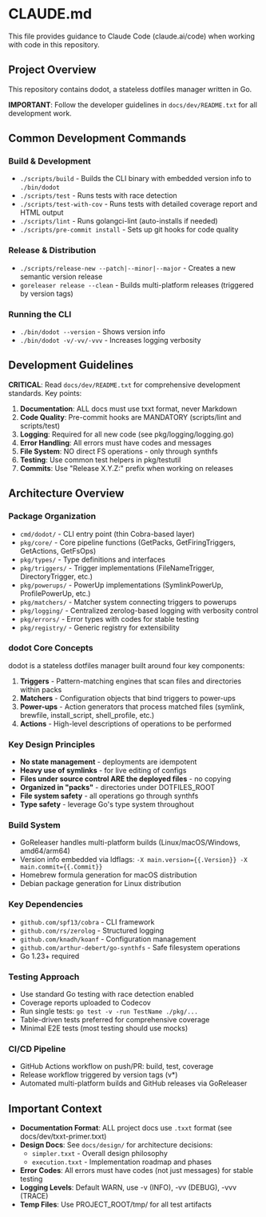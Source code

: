 # CLAUDE.md

This file provides guidance to Claude Code (claude.ai/code) when working with code in this repository.

## Project Overview

This repository contains dodot, a stateless dotfiles manager written in Go.

**IMPORTANT**: Follow the developer guidelines in `docs/dev/README.txt` for all development work.

## Common Development Commands

### Build & Development
- `./scripts/build` - Builds the CLI binary with embedded version info to `./bin/dodot`
- `./scripts/test` - Runs tests with race detection
- `./scripts/test-with-cov` - Runs tests with detailed coverage report and HTML output
- `./scripts/lint` - Runs golangci-lint (auto-installs if needed)
- `./scripts/pre-commit install` - Sets up git hooks for code quality

### Release & Distribution
- `./scripts/release-new --patch|--minor|--major` - Creates a new semantic version release
- `goreleaser release --clean` - Builds multi-platform releases (triggered by version tags)

### Running the CLI
- `./bin/dodot --version` - Shows version info
- `./bin/dodot -v/-vv/-vvv` - Increases logging verbosity

## Development Guidelines

**CRITICAL**: Read `docs/dev/README.txt` for comprehensive development standards. Key points:

1. **Documentation**: ALL docs must use txxt format, never Markdown
2. **Code Quality**: Pre-commit hooks are MANDATORY (scripts/lint and scripts/test)
3. **Logging**: Required for all new code (see pkg/logging/logging.go)
4. **Error Handling**: All errors must have codes and messages
5. **File System**: NO direct FS operations - only through synthfs
6. **Testing**: Use common test helpers in pkg/testutil
7. **Commits**: Use "Release X.Y.Z:" prefix when working on releases

## Architecture Overview

### Package Organization
- `cmd/dodot/` - CLI entry point (thin Cobra-based layer)
- `pkg/core/` - Core pipeline functions (GetPacks, GetFiringTriggers, GetActions, GetFsOps)
- `pkg/types/` - Type definitions and interfaces
- `pkg/triggers/` - Trigger implementations (FileNameTrigger, DirectoryTrigger, etc.)
- `pkg/powerups/` - PowerUp implementations (SymlinkPowerUp, ProfilePowerUp, etc.)
- `pkg/matchers/` - Matcher system connecting triggers to powerups
- `pkg/logging/` - Centralized zerolog-based logging with verbosity control
- `pkg/errors/` - Error types with codes for stable testing
- `pkg/registry/` - Generic registry for extensibility

### dodot Core Concepts
dodot is a stateless dotfiles manager built around four key components:

1. **Triggers** - Pattern-matching engines that scan files and directories within packs
2. **Matchers** - Configuration objects that bind triggers to power-ups
3. **Power-ups** - Action generators that process matched files (symlink, brewfile, install_script, shell_profile, etc.)
4. **Actions** - High-level descriptions of operations to be performed

### Key Design Principles
- **No state management** - deployments are idempotent
- **Heavy use of symlinks** - for live editing of configs
- **Files under source control ARE the deployed files** - no copying
- **Organized in "packs"** - directories under DOTFILES_ROOT
- **File system safety** - all operations go through synthfs
- **Type safety** - leverage Go's type system throughout

### Build System
- GoReleaser handles multi-platform builds (Linux/macOS/Windows, amd64/arm64)
- Version info embedded via ldflags: `-X main.version={{.Version}} -X main.commit={{.Commit}}`
- Homebrew formula generation for macOS distribution
- Debian package generation for Linux distribution

### Key Dependencies
- `github.com/spf13/cobra` - CLI framework
- `github.com/rs/zerolog` - Structured logging
- `github.com/knadh/koanf` - Configuration management
- `github.com/arthur-debert/go-synthfs` - Safe filesystem operations
- Go 1.23+ required

### Testing Approach
- Use standard Go testing with race detection enabled
- Coverage reports uploaded to Codecov
- Run single tests: `go test -v -run TestName ./pkg/...`
- Table-driven tests preferred for comprehensive coverage
- Minimal E2E tests (most testing should use mocks)

### CI/CD Pipeline
- GitHub Actions workflow on push/PR: build, test, coverage
- Release workflow triggered by version tags (v*)
- Automated multi-platform builds and GitHub releases via GoReleaser

## Important Context

- **Documentation Format**: ALL project docs use `.txxt` format (see docs/dev/txxt-primer.txxt)
- **Design Docs**: See `docs/design/` for architecture decisions:
  - `simpler.txxt` - Overall design philosophy
  - `execution.txxt` - Implementation roadmap and phases
- **Error Codes**: All errors must have codes (not just messages) for stable testing
- **Logging Levels**: Default WARN, use -v (INFO), -vv (DEBUG), -vvv (TRACE)
- **Temp Files**: Use PROJECT_ROOT/tmp/ for all test artifacts